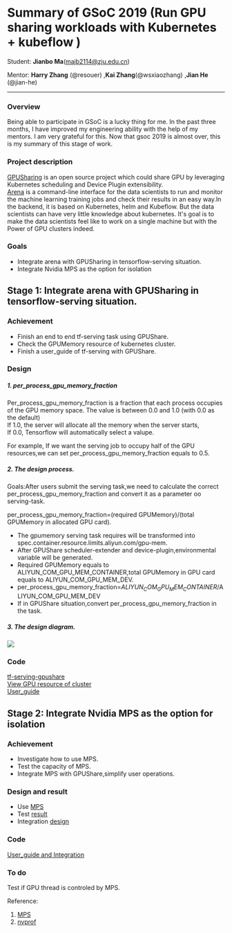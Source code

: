 # Summary of GSoC 2019 (Run GPU sharing workloads with Kubernetes + kubeflow )
Student: **Jianbo Ma**(majb2114@zju.edu.cn)  

Mentor:  **Harry Zhang** (@resouer) ,**Kai Zhang**(@wsxiaozhang) ,**Jian He** (@jian-he)    
  
----
### Overview    
Being able to participate in GSoC is a lucky thing for me. In the past three months, I have improved my engineering ability with the help of my mentors. I am very grateful for this. Now that gsoc 2019 is almost over, this is my summary of this stage of work.
### Project description  
[GPUSharing](https://github.com/AliyunContainerService/gpushare-scheduler-extender) is an open source project which could share GPU by leveraging Kubernetes scheduling and Device Plugin extensibility.  
[Arena](https://github.com/kubeflow/arena) is a command-line interface for the data scientists to run and monitor the machine learning training jobs and check their results in an easy way.In the backend, it is based on Kubernetes, helm and Kubeflow. But the data scientists can have very little knowledge about kubernetes.  It's goal is to make the data scientists feel like to work on a single machine but with the Power of GPU clusters indeed.

  
### Goals
* Integrate arena with GPUSharing in tensorflow-serving situation.
* Integrate Nvidia MPS as the option for isolation

## Stage 1: Integrate arena with GPUSharing in tensorflow-serving situation.
### Achievement
* Finish an end to end tf-serving task using GPUShare.  
* Check the GPUMemory resource of kubernetes cluster. 
* Finish a user_guide of tf-serving with GPUShare.
### Design    
####  
##### 1. per_process_gpu_memory_fraction  
Per_process_gpu_memory_fraction is a fraction that each process occupies of the GPU memory space. The value is between 0.0 and 1.0 (with 0.0 as the default)   
If 1.0, the server will allocate all the memory when the server starts,   
If 0.0, Tensorflow will automatically select a valupe.  

For example, If we want the serving job to occupy half of the GPU resources,we can set per_process_gpu_memory_fraction equals to 0.5.

##### 2. The design process.   
 
Goals:After users submit the serving task,we need to calculate the correct per_process_gpu_memory_fraction and convert it as a parameter oo serving-task.  

per_process_gpu_memory_fraction=(required GPUMemory)/(total GPUMemory in allocated GPU card).

* The gpumemory serving task requires will be transformed into spec.container.resource.limits.aliyun.com/gpu-mem.
* After GPUShare scheduler-extender and device-plugin,environmental variable will be generated.  
* Required GPUMemory equals to ALIYUN_COM_GPU_MEM_CONTAINER,total GPUMemory in GPU card equals to ALIYUN_COM_GPU_MEM_DEV.
* per_process_gpu_memory_fraction=$ALIYUN_COM_GPU_MEM_CONTAINER/$ALIYUN_COM_GPU_MEM_DEV  
* If in GPUShare situation,convert per_process_gpu_memory_fraction in the task.

##### 3. The design  diagram.
![](https://ws3.sinaimg.cn/large/006tNc79gy1g605lvp09aj31ho0je762.jpg)

### Code
[tf-serving-gpushare](https://github.com/kubeflow/arena/pull/211)  
[View GPU resource of cluster](https://github.com/kubeflow/arena/pull/226)  
[User_guide](https://github.com/kubeflow/arena/pull/250)



## Stage 2: Integrate Nvidia MPS as the option for isolation
### Achievement
* Investigate how to use MPS.
* Test the capacity of MPS.  
* Integrate MPS with GPUShare,simplify user operations.  

### Design and result
* Use [MPS](MPS/MPSUserGuide.md)  
* Test [result](MPS/TestResult.md)
* Integration [design](MPS/DesignMPS.md)


### Code
[User_guide and Integration](https://github.com/AliyunContainerService/gpushare-device-plugin/pull/14)


### To do
Test if  GPU thread is controled by MPS.  

Reference:  
1. [MPS](https://docs.nvidia.com/deploy/mps/index.html#topic_2_1_2)
2. [nvprof](https://devblogs.nvidia.com/cuda-pro-tip-nvprof-your-handy-universal-gpu-profiler/)


